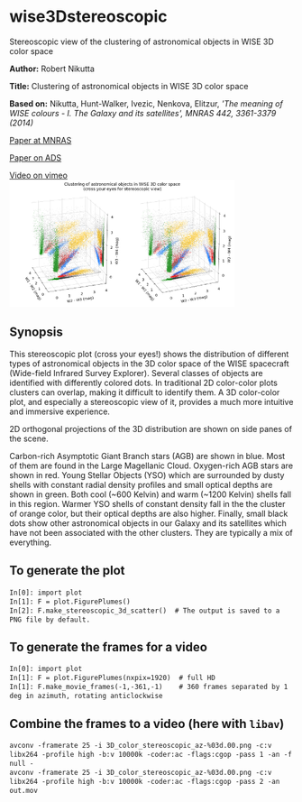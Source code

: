 # wise3Dstereoscopic
Stereoscopic view of the clustering of astronomical objects in WISE 3D color space

**Author:** Robert Nikutta

**Title:** Clustering of astronomical objects in WISE 3D color space

**Based on:** Nikutta, Hunt-Walker, Ivezic, Nenkova, Elitzur, *'The
  meaning of WISE colours - I. The Galaxy and its satellites', MNRAS
  442, 3361-3379 (2014)*

[Paper at MNRAS](http://dx.doi.org/10.1093/mnras/stu1087)

[Paper on ADS](http://adsabs.harvard.edu/abs/2014MNRAS.442.3361N)

[Video on vimeo](https://vimeo.com/124757575)
![Video on vimeo](./3D_color_stereoscopic_az-018.00_small.png)

## Synopsis

This stereoscopic plot (cross your eyes!) shows the distribution of
different types of astronomical objects in the 3D color space of the
WISE spacecraft (Wide-field Infrared Survey Explorer). Several classes
of objects are identified with differently colored dots. In
traditional 2D color-color plots clusters can overlap, making it
difficult to identify them. A 3D color-color plot, and especially a
stereoscopic view of it, provides a much more intuitive and immersive
experience.

2D orthogonal projections of the 3D distribution are shown on side
panes of the scene.

Carbon-rich Asymptotic Giant Branch stars (AGB) are shown in
blue. Most of them are found in the Large Magellanic
Cloud. Oxygen-rich AGB stars are shown in red. Young Stellar Objects
(YSO) which are surrounded by dusty shells with constant radial
density profiles and small optical depths are shown in green. Both
cool (~600 Kelvin) and warm (~1200 Kelvin) shells fall in this
region. Warmer YSO shells of constant density fall in the the cluster
of orange color, but their optical depths are also higher. Finally,
small black dots show other astronomical objects in our Galaxy and its
satellites which have not been associated with the other
clusters. They are typically a mix of everything.

## To generate the plot

```!python
In[0]: import plot
In[1]: F = plot.FigurePlumes()
In[2]: F.make_stereoscopic_3d_scatter()  # The output is saved to a PNG file by default.
```

## To generate the frames for a video

```!python
In[0]: import plot
In[1]: F = plot.FigurePlumes(nxpix=1920)  # full HD
In[1]: F.make_movie_frames(-1,-361,-1)    # 360 frames separated by 1 deg in azimuth, rotating anticlockwise
```

## Combine the frames to a video (here with ``libav``)

```
avconv -framerate 25 -i 3D_color_stereoscopic_az-%03d.00.png -c:v libx264 -profile high -b:v 10000k -coder:ac -flags:cgop -pass 1 -an -f null -
avconv -framerate 25 -i 3D_color_stereoscopic_az-%03d.00.png -c:v libx264 -profile high -b:v 10000k -coder:ac -flags:cgop -pass 2 -an out.mov
```
